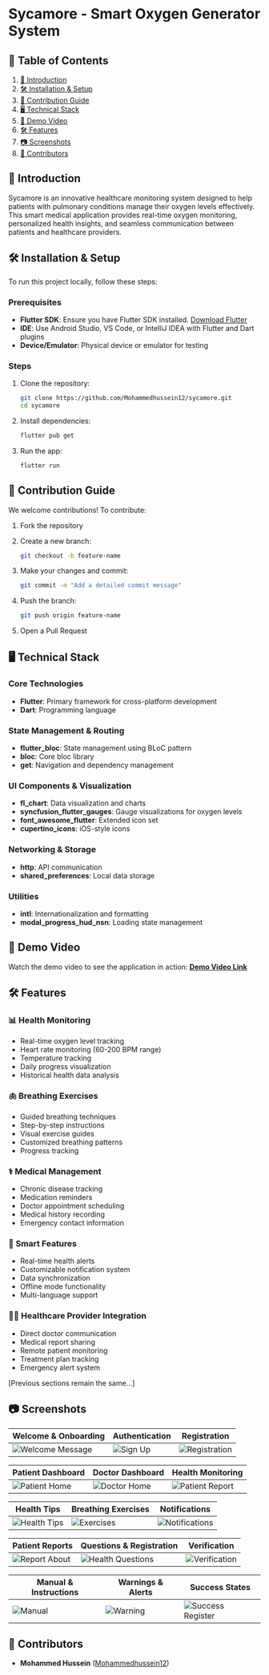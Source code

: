 # Sycamore - Smart Oxygen Generator System

## 📑 Table of Contents
1. [🚀 Introduction](#-introduction)
2. [🛠 Installation & Setup](#-installation--setup)
3. [🤝 Contribution Guide](#-contribution-guide)
4. [🖥️ Technical Stack](#️-technical-stack)
5. [🎥 Demo Video](#-demo-video)
6. [🛠 Features](#-features)
7. [📷 Screenshots](#-screenshots)
8. [👥 Contributors](#-contributors)

## 🚀 Introduction
Sycamore is an innovative healthcare monitoring system designed to help patients with pulmonary conditions manage their oxygen levels effectively. This smart medical application provides real-time oxygen monitoring, personalized health insights, and seamless communication between patients and healthcare providers.

## 🛠 Installation & Setup
To run this project locally, follow these steps:

### Prerequisites
- **Flutter SDK**: Ensure you have Flutter SDK installed. [Download Flutter](https://flutter.dev/docs/get-started/install)
- **IDE**: Use Android Studio, VS Code, or IntelliJ IDEA with Flutter and Dart plugins
- **Device/Emulator**: Physical device or emulator for testing

### Steps
1. Clone the repository:
   ```bash
   git clone https://github.com/Mohammedhussein12/sycamore.git
   cd sycamore
   ```

2. Install dependencies:
   ```bash
   flutter pub get
   ```

3. Run the app:
   ```bash
   flutter run
   ```

## 🤝 Contribution Guide
We welcome contributions! To contribute:

1. Fork the repository

2. Create a new branch:
   ```bash
   git checkout -b feature-name
   ```

3. Make your changes and commit:
   ```bash
   git commit -m "Add a detailed commit message"
   ```

4. Push the branch:
   ```bash
   git push origin feature-name
   ```

5. Open a Pull Request

## 🖥️ Technical Stack

### **Core Technologies**
- **Flutter**: Primary framework for cross-platform development
- **Dart**: Programming language

### **State Management & Routing**
- **flutter_bloc**: State management using BLoC pattern
- **bloc**: Core bloc library
- **get**: Navigation and dependency management

### **UI Components & Visualization**
- **fl_chart**: Data visualization and charts
- **syncfusion_flutter_gauges**: Gauge visualizations for oxygen levels
- **font_awesome_flutter**: Extended icon set
- **cupertino_icons**: iOS-style icons

### **Networking & Storage**
- **http**: API communication
- **shared_preferences**: Local data storage

### **Utilities**
- **intl**: Internationalization and formatting
- **modal_progress_hud_nsn**: Loading state management

## 🎥 Demo Video
Watch the demo video to see the application in action:
**[Demo Video Link](https://drive.google.com/file/d/1PS2Yps1p7uLLaoKjFxH3BCxpX7HwYgqW/view?usp=drive_link)**

## 🛠 Features

### 📊 Health Monitoring
- Real-time oxygen level tracking
- Heart rate monitoring (60-200 BPM range)
- Temperature tracking
- Daily progress visualization
- Historical health data analysis

### 🫁 Breathing Exercises
- Guided breathing techniques
- Step-by-step instructions
- Visual exercise guides
- Customized breathing patterns
- Progress tracking

### ⚕️ Medical Management
- Chronic disease tracking
- Medication reminders
- Doctor appointment scheduling
- Medical history recording
- Emergency contact information

### 📱 Smart Features
- Real-time health alerts
- Customizable notification system
- Data synchronization
- Offline mode functionality
- Multi-language support

### 👨‍⚕️ Healthcare Provider Integration
- Direct doctor communication
- Medical report sharing
- Remote patient monitoring
- Treatment plan tracking
- Emergency alert system

[Previous sections remain the same...]

## 📷 Screenshots

| Welcome & Onboarding                                       | Authentication | Registration |
|------------------------------------------------------------|----------------|--------------|
| ![Welcome Message](assets/screenshots/welcome_message.png) | ![Sign Up](assets/screenshots/sign_up.png) | ![Registration](assets/screenshots/register-4.png) |

| Patient Dashboard | Doctor Dashboard | Health Monitoring |
|------------------|------------------|-------------------|
| ![Patient Home](assets/screenshots/home_page_for_patient.png) | ![Doctor Home](assets/screenshots/doctor_home_page_screen.png) | ![Patient Report](assets/screenshots/patient_report_3_graph.png) |

| Health Tips | Breathing Exercises | Notifications |
|-------------|-------------------|---------------|
| ![Health Tips](assets/screenshots/tips_for_your_health_1.png) | ![Exercises](assets/screenshots/exercises.png) | ![Notifications](assets/screenshots/notifications.png) |

| Patient Reports | Questions & Registration | Verification |
|----------------|-------------------------|--------------|
| ![Report About](assets/screenshots/patient_report_1_about.png) | ![Health Questions](assets/screenshots/question_16.png) | ![Verification](assets/screenshots/verification.png) |

| Manual & Instructions | Warnings & Alerts | Success States |
|---------------------|-------------------|----------------|
| ![Manual](assets/screenshots/manual.png) | ![Warning](assets/screenshots/warning.png) | ![Success Register](assets/screenshots/success_register.png) |


## 👥 Contributors
- **Mohammed Hussein** ([Mohammedhussein12](https://github.com/Mohammedhussein12))
